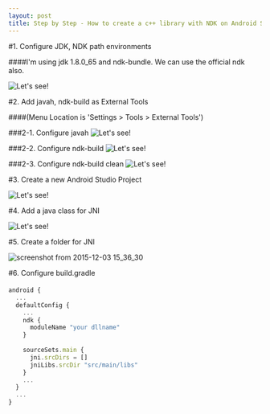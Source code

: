 ```yaml
---
layout: post
title: Step by Step - How to create a c++ library with NDK on Android Studio 1.5 (not experimental way)
---
```


#1. Configure JDK, NDK path environments

####I'm using jdk 1.8.0_65 and ndk-bundle. We can use the official ndk also.

![Let's see!](https://cloud.githubusercontent.com/assets/16010352/11554158/d386dbfc-99d8-11e5-863a-c065f5ef11ec.png)



#2. Add javah, ndk-build as External Tools

####(Menu Location is 'Settings > Tools > External Tools')

###2-1. Configure javah
![Let's see!](https://cloud.githubusercontent.com/assets/16010352/11554288/187169ac-99da-11e5-92ff-09b78db2a8c6.png)

###2-2. Configure ndk-build
![Let's see!](https://cloud.githubusercontent.com/assets/16010352/11554437/63c12cb6-99db-11e5-8cca-cc5875d8e4ef.png)

###2-3. Configure ndk-build clean
![Let's see!](https://cloud.githubusercontent.com/assets/16010352/11554470/91964162-99db-11e5-8e20-1cab1825b59b.png)



#3. Create a new Android Studio Project

![Let's see!](https://cloud.githubusercontent.com/assets/16010352/11554002/69be1efc-99d7-11e5-990e-a11254ae929e.png)



#4. Add a java class for JNI

![Let's see!](https://cloud.githubusercontent.com/assets/16010352/11554558/632e52be-99dc-11e5-9680-208c35c8bb06.png)



#5. Create a folder for JNI

![screenshot from 2015-12-03 15_36_30](https://cloud.githubusercontent.com/assets/16010352/11554611/f6952154-99dc-11e5-8f82-97cd746f6c1c.png)



#6. Configure build.gradle
####
```javascript
android {
  ...
  defaultConfig {
    ...
    ndk {
      moduleName "your dllname"
    }
    
    sourceSets.main {
      jni.srcDirs = []
      jniLibs.srcDir "src/main/libs"
    }
    ...
  }
  ...
}
```
    
